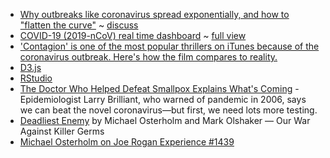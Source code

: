 - [Why outbreaks like coronavirus spread exponentially, and how to "flatten the curve"](https://www.washingtonpost.com/graphics/2020/world/corona-simulator/) ~ [discuss](https://changelog.com/news/extensive-social-distancing-helps-to-flatten-the-curve-agn1)
- [COVID-19 (2019-nCoV) real time dashboard](https://changelog.com/news/covid19-2019ncov-real-time-dashboard-wqrR) ~ [full view](https://coronavirus.jhu.edu/map.html)
- ['Contagion' is one of the most popular thrillers on iTunes because of the coronavirus outbreak. Here's how the film compares to reality.](https://www.businessinsider.com/wuhan-coronavirus-stokes-fears-comparison-to-contagion-2020-1)
- [D3.js](https://d3js.org/)
- [RStudio](https://rstudio.com/products/rstudio/)
- [The Doctor Who Helped Defeat Smallpox Explains What's Coming](https://www.wired.com/story/coronavirus-interview-larry-brilliant-smallpox-epidemiologist/) - Epidemiologist Larry Brilliant, who warned of pandemic in 2006, says we can beat the novel coronavirus—but first, we need lots more testing.
- [Deadliest Enemy](https://www.audible.com/pd/Deadliest-Enemy-Audiobook/B06XKLQ6S9) by Michael Osterholm and Mark Olshaker — Our War Against Killer Germs
- [Michael Osterholm on Joe Rogan Experience #1439](https://www.youtube.com/watch?v=E3URhJx0NSw)